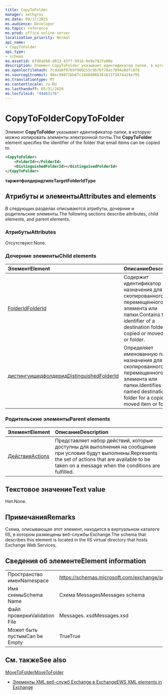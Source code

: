 ```yaml
---
title: CopyToFolder
manager: sethgros
ms.date: 09/17/2015
ms.audience: Developer
ms.topic: reference
ms.prod: office-online-server
localization_priority: Normal
api_name:
- CopyToFolder
api_type:
- schema
ms.assetid: 6fd8a6b8-d813-43ff-991b-0e9e782fe00e
description: Элемент CopyToFolder указывает идентификатор папки, в которую можно копировать элементы электронной почты.
ms.openlocfilehash: 7cdda0f9769f909255c9b76f78ac7094a8dfc8f8
ms.sourcegitcommit: 88ec988f2bb67c1866d06b361615f3674a24e795
ms.translationtype: MT
ms.contentlocale: ru-RU
ms.lasthandoff: 05/31/2020
ms.locfileid: "44463176"
---
```

# <a name="copytofolder"></a><span data-ttu-id="3b826-103">CopyToFolder</span><span class="sxs-lookup"><span data-stu-id="3b826-103">CopyToFolder</span></span>

<span data-ttu-id="3b826-104">Элемент **CopyToFolder** указывает идентификатор папки, в которую можно копировать элементы электронной почты.</span><span class="sxs-lookup"><span data-stu-id="3b826-104">The **CopyToFolder** element specifies the identifier of the folder that email items can be copied to.</span></span> 
  
```XML
<CopyToFolder>
    <FolderId></FolderId>
    <DistinguishedFolderId></DistinguisedFolderId>
</CopyToFolder>
```

 <span data-ttu-id="3b826-105">**таржетфолдеридтипе**</span><span class="sxs-lookup"><span data-stu-id="3b826-105">**TargetFolderIdType**</span></span>
## <a name="attributes-and-elements"></a><span data-ttu-id="3b826-106">Атрибуты и элементы</span><span class="sxs-lookup"><span data-stu-id="3b826-106">Attributes and elements</span></span>

<span data-ttu-id="3b826-107">В следующих разделах описываются атрибуты, дочерние и родительские элементы.</span><span class="sxs-lookup"><span data-stu-id="3b826-107">The following sections describe attributes, child elements, and parent elements.</span></span>
  
### <a name="attributes"></a><span data-ttu-id="3b826-108">Атрибуты</span><span class="sxs-lookup"><span data-stu-id="3b826-108">Attributes</span></span>

<span data-ttu-id="3b826-109">Отсутствуют.</span><span class="sxs-lookup"><span data-stu-id="3b826-109">None.</span></span>
  
### <a name="child-elements"></a><span data-ttu-id="3b826-110">Дочерние элементы</span><span class="sxs-lookup"><span data-stu-id="3b826-110">Child elements</span></span>

|<span data-ttu-id="3b826-111">**Элемент**</span><span class="sxs-lookup"><span data-stu-id="3b826-111">**Element**</span></span>|<span data-ttu-id="3b826-112">**Описание**</span><span class="sxs-lookup"><span data-stu-id="3b826-112">**Description**</span></span>|
|:-----|:-----|
|[<span data-ttu-id="3b826-113">FolderId</span><span class="sxs-lookup"><span data-stu-id="3b826-113">FolderId</span></span>](folderid.md) <br/> |<span data-ttu-id="3b826-114">Содержит идентификатор папки назначения для скопированного или перемещенного элемента или папки.</span><span class="sxs-lookup"><span data-stu-id="3b826-114">Contains the identifier of a destination folder for a copied or moved item or folder.</span></span>  <br/> |
|[<span data-ttu-id="3b826-115">дистингуишедфолдерид</span><span class="sxs-lookup"><span data-stu-id="3b826-115">DistinguishedFolderId</span></span>](distinguishedfolderid.md) <br/> |<span data-ttu-id="3b826-116">Определяет именованную папку назначения для скопированного или перемещенного элемента или папки.</span><span class="sxs-lookup"><span data-stu-id="3b826-116">Identifies a named destination folder for a copied or moved item or folder.</span></span>  <br/> |
   
### <a name="parent-elements"></a><span data-ttu-id="3b826-117">Родительские элементы</span><span class="sxs-lookup"><span data-stu-id="3b826-117">Parent elements</span></span>

|<span data-ttu-id="3b826-118">**Элемент**</span><span class="sxs-lookup"><span data-stu-id="3b826-118">**Element**</span></span>|<span data-ttu-id="3b826-119">**Описание**</span><span class="sxs-lookup"><span data-stu-id="3b826-119">**Description**</span></span>|
|:-----|:-----|
|[<span data-ttu-id="3b826-120">Действия</span><span class="sxs-lookup"><span data-stu-id="3b826-120">Actions</span></span>](actions.md) <br/> |<span data-ttu-id="3b826-121">Представляет набор действий, которые доступны для выполнения на сообщение при условия будут выполнены.</span><span class="sxs-lookup"><span data-stu-id="3b826-121">Represents the set of actions that are available to be taken on a message when the conditions are fulfilled.</span></span>  <br/> |
   
## <a name="text-value"></a><span data-ttu-id="3b826-122">Текстовое значение</span><span class="sxs-lookup"><span data-stu-id="3b826-122">Text value</span></span>

<span data-ttu-id="3b826-123">Нет.</span><span class="sxs-lookup"><span data-stu-id="3b826-123">None.</span></span>
  
## <a name="remarks"></a><span data-ttu-id="3b826-124">Примечания</span><span class="sxs-lookup"><span data-stu-id="3b826-124">Remarks</span></span>

<span data-ttu-id="3b826-125">Схема, описывающая этот элемент, находится в виртуальном каталоге IIS, в котором размещены веб-службы Exchange.</span><span class="sxs-lookup"><span data-stu-id="3b826-125">The schema that describes this element is located in the IIS virtual directory that hosts Exchange Web Services.</span></span>
  
## <a name="element-information"></a><span data-ttu-id="3b826-126">Сведения об элементе</span><span class="sxs-lookup"><span data-stu-id="3b826-126">Element information</span></span>

|||
|:-----|:-----|
|<span data-ttu-id="3b826-127">Пространство имен</span><span class="sxs-lookup"><span data-stu-id="3b826-127">Namespace</span></span>  <br/> |https://schemas.microsoft.com/exchange/services/2006/messages  <br/> |
|<span data-ttu-id="3b826-128">Имя схемы</span><span class="sxs-lookup"><span data-stu-id="3b826-128">Schema Name</span></span>  <br/> |<span data-ttu-id="3b826-129">Схема Messages</span><span class="sxs-lookup"><span data-stu-id="3b826-129">Messages schema</span></span>  <br/> |
|<span data-ttu-id="3b826-130">Файл проверки</span><span class="sxs-lookup"><span data-stu-id="3b826-130">Validation File</span></span>  <br/> |<span data-ttu-id="3b826-131">Messages. xsd</span><span class="sxs-lookup"><span data-stu-id="3b826-131">Messages.xsd</span></span>  <br/> |
|<span data-ttu-id="3b826-132">Может быть пустым</span><span class="sxs-lookup"><span data-stu-id="3b826-132">Can be Empty</span></span>  <br/> |<span data-ttu-id="3b826-133">True</span><span class="sxs-lookup"><span data-stu-id="3b826-133">True</span></span>  <br/> |
   
## <a name="see-also"></a><span data-ttu-id="3b826-134">См. также</span><span class="sxs-lookup"><span data-stu-id="3b826-134">See also</span></span>



[<span data-ttu-id="3b826-135">MoveToFolder</span><span class="sxs-lookup"><span data-stu-id="3b826-135">MoveToFolder</span></span>](movetofolder.md)


- [<span data-ttu-id="3b826-136">Элементы XML веб-служб Exchange в Exchange</span><span class="sxs-lookup"><span data-stu-id="3b826-136">EWS XML elements in Exchange</span></span>](ews-xml-elements-in-exchange.md)

